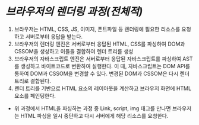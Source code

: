 # ***브라우저의 렌더링 과정(전체적)***
1. 브라우저는 HTML, CSS, JS, 이미지, 폰트파일 등 렌더링에 필요한 리소스를 요청하고 서버로부터 응답을 받는다.
2. 브라우저의 렌더링 엔진은 서버로부터 응답된 HTML, CSS를 파싱하여 DOM과 CSSOM을 생성하고 이들을 결합하여 렌더 트리를 생성
3. 브라우저의 자바스크립트 엔진은 서버로부터 응답된 자바스크립트를 파싱하여 AST를 생성하고 바이트코드로 변환하여 실행한다. 이 때, 자바스크립트는 DOM API를 통하여 DOM과 CSSOM을 변경할 수 있다. 변경된 DOM과 CSSOM은 다시 렌더 트리로 결합된다.
4. 렌더 트리를 기반으로 HTML 요소의 레이아웃을 계산하고 브라우저 화면에 HTML 요소를 페인팅한다.

- 위 과정에서 HTML을 파싱하는 과정 중 Link, script, img 태그를 만나면 브라우저는 HTML 파싱을 일시 중단하고 다시 서버에게 해당 리소스를 요청한다.